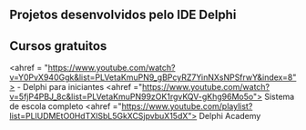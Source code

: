 ## Projetos desenvolvidos pelo IDE Delphi

## Cursos gratuitos

<ahref = "https://www.youtube.com/watch?v=Y0PvX940Ggk&list=PLVetaKmuPN9_gBPcyRZ7YinNXsNPSfrwY&index=8"> - Delphi para iniciantes </a>
<ahref ="https://www.youtube.com/watch?v=5fjP4PBJ_8c&list=PLVetaKmuPN99zOK1rgvKQV-gKhg96Mo5o"> Sistema de escola completo</a>
<ahref ="https://www.youtube.com/playlist?list=PLlUDMEtO0HdTXlSbL5GkXCSjpvbuX15dX"> Delphi Academy </a>
